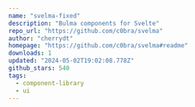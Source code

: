 ```yaml
---
name: "svelma-fixed"
description: "Bulma components for Svelte"
repo_url: "https://github.com/c0bra/svelma"
author: "cherrydt"
homepage: "https://github.com/c0bra/svelma#readme"
downloads: 1
updated: "2024-05-02T19:02:08.778Z"
github_stars: 540
tags: 
  - component-library
  - ui
---
```


